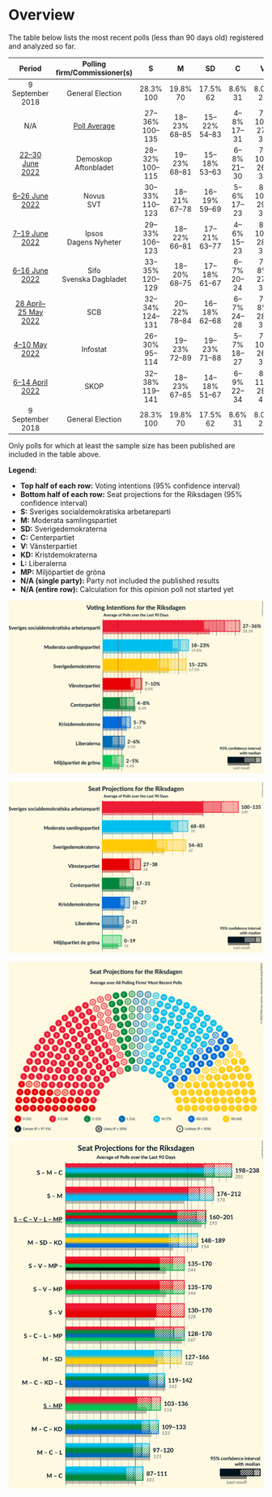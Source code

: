 # Overview

The table below lists the most recent polls (less than 90 days old) registered and analyzed so far.

| Period     | Polling firm/Commissioner(s) | S | M | SD | C | V | KD | L | MP |
|:----------:|:----------------------------:|:--:|:--:|:--:|:--:|:--:|:--:|:--:|:--:|
| 9 September 2018 | General Election | 28.3% <br> 100 | 19.8% <br> 70 | 17.5% <br> 62 | 8.6% <br> 31 | 8.0% <br> 28 | 6.3% <br> 22 | 5.5% <br> 20 | 4.4% <br> 16 |
| N/A | [Poll Average](average.html) | 27–36% <br> 100–135 | 18–23% <br> 68–85 | 15–22% <br> 54–83 | 4–8% <br> 17–31 | 7–10% <br> 27–38 | 5–7% <br> 18–27 | 2–6% <br> 0–21 | 2–5% <br> 0–19 |
| [22–30 June 2022](2022-06-30-Demoskop.html) | Demoskop <br> Aftonbladet | 28–32% <br> 100–115 | 19–23% <br> 68–81 | 15–18% <br> 53–63 | 6–8% <br> 21–30 | 7–10% <br> 26–34 | 5–7% <br> 18–26 | 4–6% <br> 0–20 | 4–6% <br> 14–21 |
| [6–26 June 2022](2022-06-26-Novus.html) | Novus <br> SVT | 30–33% <br> 110–123 | 18–21% <br> 67–78 | 16–19% <br> 59–69 | 5–6% <br> 17–23 | 8–10% <br> 29–36 | 6–8% <br> 21–28 | 4–6% <br> 16–22 | 3–4% <br> 0–15 |
| [7–19 June 2022](2022-06-19-Ipsos.html) | Ipsos <br> Dagens Nyheter | 29–33% <br> 106–123 | 18–22% <br> 66–81 | 17–21% <br> 63–77 | 4–6% <br> 15–23 | 8–10% <br> 28–39 | 5–7% <br> 18–26 | 4–6% <br> 15–23 | 2–4% <br> 0 |
| [6–16 June 2022](2022-06-16-Sifo.html) | Sifo <br> Svenska Dagbladet | 33–35% <br> 120–129 | 18–20% <br> 68–75 | 17–18% <br> 61–67 | 6–7% <br> 20–24 | 7–8% <br> 27–31 | 6–7% <br> 21–25 | 4–5% <br> 0–18 | 3–4% <br> 0 |
| [28 April–25 May 2022](2022-05-25-SCB.html) | SCB | 32–34% <br> 124–131 | 20–22% <br> 78–84 | 16–18% <br> 62–68 | 6–7% <br> 24–28 | 7–8% <br> 28–32 | 5–6% <br> 18–22 | 3–4% <br> 0 | 3–4% <br> 0 |
| [4–10 May 2022](2022-05-10-Infostat.html) | Infostat | 26–30% <br> 95–114 | 19–23% <br> 72–89 | 19–23% <br> 71–88 | 5–7% <br> 18–27 | 7–10% <br> 26–37 | 5–7% <br> 19–27 | 3–4% <br> 0–16 | 3–5% <br> 0–17 |
| [6–14 April 2022](2022-04-14-SKOP.html) | SKOP | 32–38% <br> 119–141 | 18–23% <br> 67–85 | 14–18% <br> 51–67 | 6–9% <br> 22–34 | 8–11% <br> 28–41 | 4–7% <br> 17–28 | 2–4% <br> 0 | 2–4% <br> 0–15 |
| 9 September 2018 | General Election | 28.3% <br> 100 | 19.8% <br> 70 | 17.5% <br> 62 | 8.6% <br> 31 | 8.0% <br> 28 | 6.3% <br> 22 | 5.5% <br> 20 | 4.4% <br> 16 |

Only polls for which at least the sample size has been published are included in the table above.

**Legend:**
+ **Top half of each row:** Voting intentions (95% confidence interval)
+ **Bottom half of each row:** Seat projections for the Riksdagen (95% confidence interval)
+ **S:** Sveriges socialdemokratiska arbetareparti
+ **M:** Moderata samlingspartiet
+ **SD:** Sverigedemokraterna
+ **C:** Centerpartiet
+ **V:** Vänsterpartiet
+ **KD:** Kristdemokraterna
+ **L:** Liberalerna
+ **MP:** Miljöpartiet de gröna
+ **N/A (single party):** Party not included the published results
+ **N/A (entire row):** Calculation for this opinion poll not started yet


![Graph with voting intentions not yet produced](average.png "Voting Intentions")

![Graph with seats not yet produced](average-seats.png "Seats")

![Graph with seating plan not yet produced](average-seating-plan.png "Seating Plan")
![Graph with coalitions seats not yet produced](average-coalitions-seats.png "Coalitions Seats")
